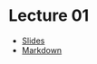 # Lecture 01

* [Slides](https://gitpitch.com/orlicekm/CsharpCourse/master?p=Lectures/Lecture01)
* [Markdown](/Lecture01/PITCHME.md)
